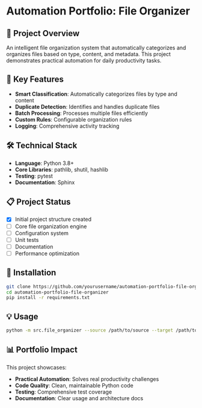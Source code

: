 # Automation Portfolio: File Organizer

## 🎯 Project Overview
An intelligent file organization system that automatically categorizes and organizes files based on type, content, and metadata. This project demonstrates practical automation for daily productivity tasks.

## 🚀 Key Features
- **Smart Classification**: Automatically categorizes files by type and content
- **Duplicate Detection**: Identifies and handles duplicate files
- **Batch Processing**: Processes multiple files efficiently
- **Custom Rules**: Configurable organization rules
- **Logging**: Comprehensive activity tracking

## 🛠️ Technical Stack
- **Language**: Python 3.8+
- **Core Libraries**: pathlib, shutil, hashlib
- **Testing**: pytest
- **Documentation**: Sphinx

## 📋 Project Status
- [x] Initial project structure created
- [ ] Core file organization engine
- [ ] Configuration system
- [ ] Unit tests
- [ ] Documentation
- [ ] Performance optimization

## 🔧 Installation
```bash
git clone https://github.com/yourusername/automation-portfolio-file-organizer.git
cd automation-portfolio-file-organizer
pip install -r requirements.txt
```

## 💡 Usage
```bash
python -m src.file_organizer --source /path/to/source --target /path/to/target
```

## 📊 Portfolio Impact
This project showcases:
- **Practical Automation**: Solves real productivity challenges
- **Code Quality**: Clean, maintainable Python code
- **Testing**: Comprehensive test coverage
- **Documentation**: Clear usage and architecture docs